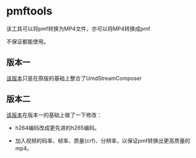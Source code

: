 # pmftools

该工具可以将pmf转换为MP4文件，亦可以将MP4转换成pmf

不保证都能使用。

## 版本一

[该版本](https://github.com/Little-Data/Gametoolkit/releases/tag/V1.0)只是在原版的基础上整合了UmdStreamComposer

## 版本二

[该版本](https://github.com/Little-Data/Gametoolkit/releases/tag/V4.2)在版本一的基础上做了一下修改：

* h264编码改成更先进的h265编码。

* 加入视频的码率、帧率、质量(crf)、分辨率，以保证pmf转换出更高质量的mp4。


